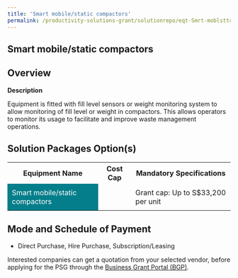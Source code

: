 ```yaml
---
title: 'Smart mobile/static compactors'
permalink: /productivity-solutions-grant/solutionrepo/eqt-Smrt-moblsttc-compctors-Wst-Mngmnt
---
```


## Smart mobile/static compactors

## Overview

**Description**

Equipment is fitted with fill level sensors or weight monitoring system to allow monitoring of fill level or weight in compactors. This allows operators to monitor its usage to facilitate and improve waste management operations.

## Solution Packages Option(s)

<table>
<tr>
<th><b>Equipment Name</b></th>
<th><b>Cost Cap</b></th>
<th><b>Mandatory Specifications</b></th>
</tr>
<tr>
<td style='padding: 10px; background-color: #037E8A; color: #FFFFFF;'>Smart mobile/static compactors</td>
<td style='padding: 10px;'></td>
<td style='padding: 10px;'>Grant cap: Up to S$33,200 per unit</td>
</tr>
</table>

## Mode and Schedule of Payment

 - Direct Purchase, Hire Purchase, Subscription/Leasing

Interested companies can get a quotation from your selected vendor, before applying for the PSG through the <a href='https://www.businessgrants.gov.sg/' target='_blank' rel='noopener'>Business Grant Portal (BGP)</a>.

<script src="/jquery/resize-tables.js"></script>
